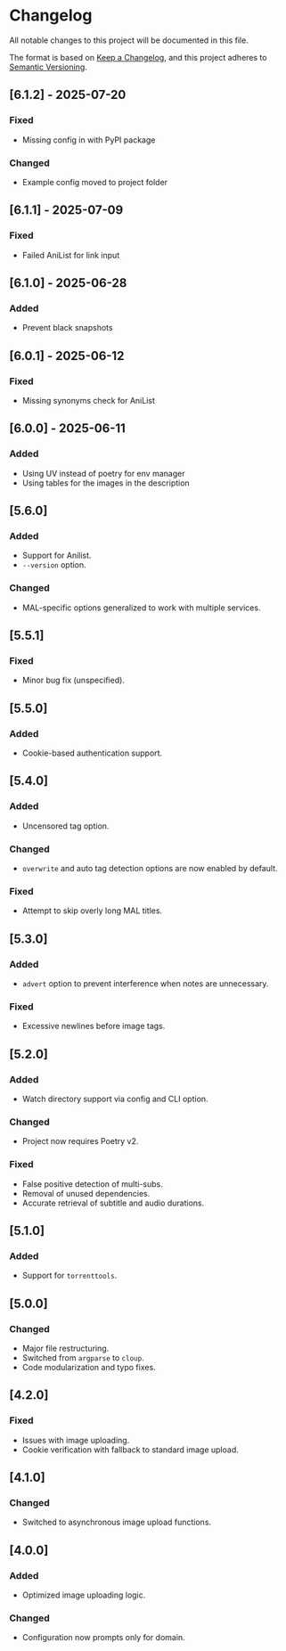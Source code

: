 # Changelog

All notable changes to this project will be documented in this file.

The format is based on [Keep a Changelog](https://keepachangelog.com/en/1.0.0/), and this project adheres to [Semantic Versioning](https://semver.org/spec/v2.0.0.html).

## [6.1.2] - 2025-07-20

### Fixed

- Missing config in with PyPI package

### Changed

- Example config moved to project folder

## [6.1.1] - 2025-07-09

### Fixed

- Failed AniList for link input

## [6.1.0] - 2025-06-28

### Added

- Prevent black snapshots

## [6.0.1] - 2025-06-12

### Fixed

- Missing synonyms check for AniList

## [6.0.0] - 2025-06-11

### Added

- Using UV instead of poetry for env manager
- Using tables for the images in the description

## [5.6.0]

### Added

- Support for Anilist.
- `--version` option.

### Changed

- MAL-specific options generalized to work with multiple services.

## [5.5.1]

### Fixed

- Minor bug fix (unspecified).

## [5.5.0]

### Added

- Cookie-based authentication support.

## [5.4.0]

### Added

- Uncensored tag option.

### Changed

- `overwrite` and auto tag detection options are now enabled by default.

### Fixed

- Attempt to skip overly long MAL titles.

## [5.3.0]

### Added

- `advert` option to prevent interference when notes are unnecessary.

### Fixed

- Excessive newlines before image tags.

## [5.2.0]

### Added

- Watch directory support via config and CLI option.

### Changed

- Project now requires Poetry v2.

### Fixed

- False positive detection of multi-subs.
- Removal of unused dependencies.
- Accurate retrieval of subtitle and audio durations.

## [5.1.0]

### Added

- Support for `torrenttools`.

## [5.0.0]

### Changed

- Major file restructuring.
- Switched from `argparse` to `cloup`.
- Code modularization and typo fixes.

## [4.2.0]

### Fixed

- Issues with image uploading.
- Cookie verification with fallback to standard image upload.

## [4.1.0]

### Changed

- Switched to asynchronous image upload functions.

## [4.0.0]

### Added

- Optimized image uploading logic.

### Changed

- Configuration now prompts only for domain.
